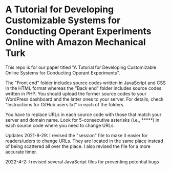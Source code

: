 # A Tutorial for Developing Customizable Systems for Conducting Operant Experiments Online with Amazon Mechanical Turk
This repo is for our paper titled "A Tutorial for Developing Customizable Online Systems for Conducting Operant Experiments".

The "Front end" folder includes source codes written in JavaScript and CSS in the HTML format whereas the "Back end" folder includes source codes written in PHP. You should upload the former source codes to your WordPress dashboard and the latter ones to your server. For details, check "Instructions for GitHub users.txt" in each of the folders.

You have to replace URLs in each source code with those that match your server and domain name. Look for 5-consecutive asterisks (i.e., *****) in each source code where you need to change URLs.    

Updates
2021-8-29: I revised the "session" file to make it easier for readers/uders to change URLs. They are located in the same place instead of being scattered all over the place. I also revised the file for a more accurate timer.

2022-4-2: I revised several JavaScript files for preventing potential bugs
